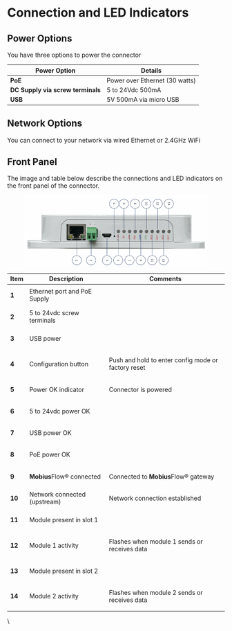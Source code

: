 # Connection and LED Indicators

## Power Options

You have three options to power the connector

| Power Option                      | Details                        |
| --------------------------------- | ------------------------------ |
| **PoE**                           | Power over Ethernet (30 watts) |
| **DC Supply via screw terminals** | 5 to 24Vdc 500mA               |
| **USB**                           | 5V 500mA via micro USB         |

## Network Options

You can connect to your network via wired Ethernet or 2.4GHz WiFi

## Front Panel

The image and table below describe the connections and LED indicators on the front panel of the connector.

<figure><img src="../../.gitbook/assets/Screenshot 2023-03-10 at 12.09.19.png" alt=""><figcaption></figcaption></figure>

| Item   | Description                         | Comments                                                       |
| ------ | ----------------------------------- | -------------------------------------------------------------- |
| **1**  | Ethernet port and PoE Supply        | <p><br></p>                                                    |
| **2**  | 5 to 24vdc screw terminals          | <p><br></p>                                                    |
| **3**  | USB power                           | <p><br></p>                                                    |
| **4**  | Configuration button                | <p>Push and hold to enter config mode or factory reset<br></p> |
| **5**  | Power OK indicator                  | <p>Connector is powered<br></p>                                |
| **6**  | 5 to 24vdc power OK                 | <p><br></p>                                                    |
| **7**  | USB power OK                        | <p><br></p>                                                    |
| **8**  | PoE power OK                        | <p><br></p>                                                    |
| **9**  | **Mobius**Flow® connected           | <p>Connected to <strong>Mobius</strong>Flow® gateway<br></p>   |
| **10** | Network connected (upstream)        | <p>Network connection established<br></p>                      |
| **11** | Module present in slot 1            | <p><br></p>                                                    |
| **12** | Module 1 activity                   | <p>Flashes when module 1 sends or receives data<br></p>        |
| **13** | <p>Module present in slot 2<br></p> | <p><br></p>                                                    |
| **14** | <p>Module 2 activity<br></p>        | <p>Flashes when module 2 sends or receives data<br></p>        |

\
